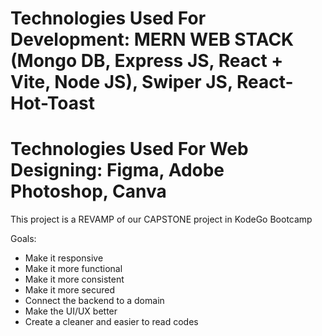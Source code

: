 # Technologies Used For Development: MERN WEB STACK (Mongo DB, Express JS, React + Vite, Node JS), Swiper JS, React-Hot-Toast
# Technologies Used For Web Designing: Figma, Adobe Photoshop, Canva

This project is a REVAMP of our CAPSTONE project in KodeGo Bootcamp

Goals:
- Make it responsive
- Make it more functional
- Make it more consistent
- Make it more secured
- Connect the backend to a domain
- Make the UI/UX better
- Create a cleaner and easier to read codes
